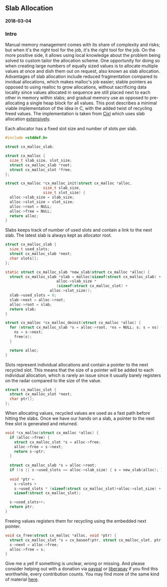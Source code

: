 ## Slab Allocation
#### 2018-03-04

### Intro
Manual memory management comes with its share of complexity and risks; but when it's the right tool for the job, it's the right tool for the job. On the more positive side, it allows using local knowledge about the problem being solved to custom tailor the allocation scheme. One opportunity for doing so when creating large numbers of equally sized values is to allocate multiple values at once and dish them out on request, also known as slab allocation. Advantages of slab allocation include reduced fragmentation compared to invidual allocations, which makes malloc's job easier; stable pointers as opposed to using realloc to grow allocations, without sacrificing data locality since values allocated in sequence are still placed next to each other in memory within slabs; and gradual memory use as opposed to pre-allocating a single heap block for all values. This post describes a minimal viable implementation of the idea in C, with the added twist of recycling freed values. The implementation is taken from [Cixl](https://github.com/basic-gongfu/cixl) which uses slab allocation [extensively](https://github.com/basic-gongfu/cixl/blob/bc38f8437de6d71d8482b75188ce0d0ad5f62548/src/cixl/cx.h#L22).

Each allocator has a fixed slot size and number of slots per slab.

```C
#include <stddef.h>

struct cx_malloc_slab;

struct cx_malloc {
  size_t slab_size, slot_size;
  struct cx_malloc_slab *root;
  struct cx_malloc_slot *free;
};

struct cx_malloc *cx_malloc_init(struct cx_malloc *alloc,
				 size_t slab_size,
				 size_t slot_size) {
  alloc->slab_size = slab_size;
  alloc->slot_size = slot_size;
  alloc->root = NULL;
  alloc->free = NULL;
  return alloc;
}
```

Slabs keeps track of number of used slots and contain a link to the next slab. The latest slab is always kept as allocator root.

```C
struct cx_malloc_slab {
  size_t used_slots;
  struct cx_malloc_slab *next;
  char slots[];
};

static struct cx_malloc_slab *new_slab(struct cx_malloc *alloc) {
  struct cx_malloc_slab *slab = malloc(sizeof(struct cx_malloc_slab) +
				       alloc->slab_size *
				       (sizeof(struct cx_malloc_slot) +
					alloc->slot_size));
  slab->used_slots = 0;
  slab->next = alloc->root;
  alloc->root = slab;
  return slab;
}

struct cx_malloc *cx_malloc_deinit(struct cx_malloc *alloc) {
  for (struct cx_malloc_slab *s = alloc->root, *ns = NULL; s; s = ns) {
    ns = s->next;
    free(s);
  }

  return alloc;
}
```

Slots represent individual allocations and contain a pointer to the next recycled slot. This means that the size of a pointer will be added to each individual allocation, which is rarely an issue since it usually barely registers on the radar compared to the size of the value.

```C
struct cx_malloc_slot {
  struct cx_malloc_slot *next;
  char ptr[];
};
```

When allocating values, recycled values are used as a fast path before hitting the slabs. Once we have our hands on a slab, a pointer to the next free slot is generated and returned.

```C
void *cx_malloc(struct cx_malloc *alloc) {
  if (alloc->free) {
    struct cx_malloc_slot *s = alloc->free;
    alloc->free = s->next;
    return s->ptr;
  }
  
  struct cx_malloc_slab *s = alloc->root;
  if (!s || s->used_slots == alloc->slab_size) { s = new_slab(alloc); }
  
  void *ptr =
    s->slots +
    s->used_slots * (sizeof(struct cx_malloc_slot)+alloc->slot_size) +
    sizeof(struct cx_malloc_slot);

  s->used_slots++;
  return ptr;
}
```

Freeing values registers them for recycling using the embedded next pointer.

```C
void cx_free(struct cx_malloc *alloc, void *ptr) {
  struct cx_malloc_slot *s = cx_baseof(ptr, struct cx_malloc_slot, ptr);
  s->next = alloc->free;
  alloc->free = s;
}
```

Give me a yell if something is unclear, wrong or missing. And please consider helping out with a donation via [paypal](https://paypal.me/basicgongfu) or [liberapay](https://liberapay.com/basic-gongfu/donate) if you find this worthwhile, every contribution counts. You may find more of the same kind of material [here](https://github.com/basic-gongfu/cixl/tree/master/devlog).